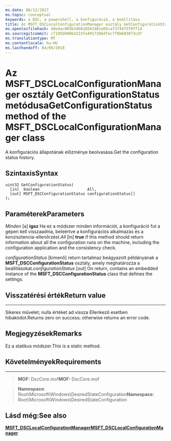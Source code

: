 ```yaml
---
ms.date: 06/12/2017
ms.topic: conceptual
keywords: a DSC, a powershell, a konfiguráció, a beállítása
title: Az MSFT_DSCLocalConfigurationManager osztály GetConfigurationStatus metódusa
ms.openlocfilehash: dde4ac003b346018561481e05ca7374475f9ff1d
ms.sourcegitcommit: cf195b090b3223fa4917206dfec7f0b603873cdf
ms.translationtype: MT
ms.contentlocale: hu-HU
ms.lasthandoff: 04/09/2018
---
```

# <a name="getconfigurationstatus-method-of-the-msftdsclocalconfigurationmanager-class"></a><span data-ttu-id="97d2c-103">Az MSFT_DSCLocalConfigurationManager osztály GetConfigurationStatus metódusa</span><span class="sxs-lookup"><span data-stu-id="97d2c-103">GetConfigurationStatus method of the MSFT_DSCLocalConfigurationManager class</span></span>

<span data-ttu-id="97d2c-104">A konfigurációs állapotának előzménye beolvasása.</span><span class="sxs-lookup"><span data-stu-id="97d2c-104">Get the configuration status history.</span></span>

<a name="syntax"></a><span data-ttu-id="97d2c-105">Szintaxis</span><span class="sxs-lookup"><span data-stu-id="97d2c-105">Syntax</span></span>
------

```mof
uint32 GetConfigurationStatus(
  [in]  boolean                     All,
  [out] MSFT_DSCConfigurationStatus configurationStatus[]
);
```

<a name="parameters"></a><span data-ttu-id="97d2c-106">Paraméterek</span><span class="sxs-lookup"><span data-stu-id="97d2c-106">Parameters</span></span>
----------

<span data-ttu-id="97d2c-107">*Minden* \[a\] **igaz** Ha ez a módszer minden információt, a konfiguráció fut a gépen kell visszaadnia, beleértve a konfigurációs alkalmazás és a konzisztencia-ellenőrzést.</span><span class="sxs-lookup"><span data-stu-id="97d2c-107">*All* \[in\] **true** if this method should return information about all the configuration runs on the machine, including the configuration application and the consistency check.</span></span>

<span data-ttu-id="97d2c-108">*configurationStatus* \[kimenő\] return tartalmaz beágyazott példányának a **MSFT_DSCConfigurationStatus** osztály, amely meghatározza a beállításokat.</span><span class="sxs-lookup"><span data-stu-id="97d2c-108">*configurationStatus* \[out\] On return, contains an embedded instance of the **MSFT_DSCConfigurationStatus** class that defines the settings.</span></span>

## <a name="return-value"></a><span data-ttu-id="97d2c-109">Visszatérési érték</span><span class="sxs-lookup"><span data-stu-id="97d2c-109">Return value</span></span>
------------

<span data-ttu-id="97d2c-110">Sikeres művelet; nulla értéket ad vissza Ellenkező esetben hibakódot.</span><span class="sxs-lookup"><span data-stu-id="97d2c-110">Returns zero on success; otherwise returns an error code.</span></span>

## <a name="remarks"></a><span data-ttu-id="97d2c-111">Megjegyzések</span><span class="sxs-lookup"><span data-stu-id="97d2c-111">Remarks</span></span>

<span data-ttu-id="97d2c-112">Ez a statikus módszer.</span><span class="sxs-lookup"><span data-stu-id="97d2c-112">This is a static method.</span></span>

## <a name="requirements"></a><span data-ttu-id="97d2c-113">Követelmények</span><span class="sxs-lookup"><span data-stu-id="97d2c-113">Requirements</span></span>
------------
><span data-ttu-id="97d2c-114">**MOF:** DscCore.mof</span><span class="sxs-lookup"><span data-stu-id="97d2c-114">**MOF:** DscCore.mof</span></span>

><span data-ttu-id="97d2c-115">**Namespace**: Root\Microsoft\Windows\DesiredStateConfiguration</span><span class="sxs-lookup"><span data-stu-id="97d2c-115">**Namespace**: Root\Microsoft\Windows\DesiredStateConfiguration</span></span>


## <a name="see-also"></a><span data-ttu-id="97d2c-116">Lásd még:</span><span class="sxs-lookup"><span data-stu-id="97d2c-116">See also</span></span>


[<span data-ttu-id="97d2c-117">**MSFT_DSCLocalConfigurationManager**</span><span class="sxs-lookup"><span data-stu-id="97d2c-117">**MSFT_DSCLocalConfigurationManager**</span></span>](msft-dsclocalconfigurationmanager.md)